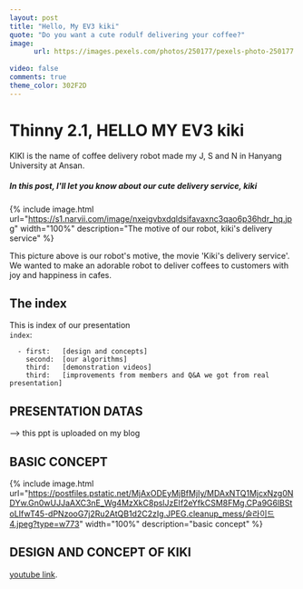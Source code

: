 ```yaml
---
layout: post
title: "Hello, My EV3 kiki"
quote: "Do you want a cute rodulf delivering your coffee?"
image:
      url: https://images.pexels.com/photos/250177/pexels-photo-250177.jpeg?auto=compress&cs=tinysrgb&dpr=1&w=500
      
video: false
comments: true
theme_color: 302F2D
---
```


# Thinny 2.1, HELLO MY EV3 kiki

KIKI is the name of coffee delivery robot made my J, S and N in Hanyang University at Ansan. 
##### In this post, I'll let you know about our cute delivery service, kiki

{% include image.html url="https://s1.narvii.com/image/nxeigvbxdqldsifavaxnc3qao6p36hdr_hq.jpg" width="100%" description="The motive of our robot, kiki's delivery service" %}

This picture above is our robot's motive, the movie 'Kiki's delivery service'. We wanted to make an adorable robot to deliver coffees to customers with joy and happiness in cafes.

## The index 

This is index of our presentation 
<br>
`index`:

~~~
  - first:   [design and concepts]
    second:  [our algorithms]
    third:   [demonstration videos]
    third:   [improvements from members and Q&A we got from real presentation]
~~~
## PRESENTATION DATAS
--> this ppt is uploaded on my blog
## BASIC CONCEPT 
{% include image.html url="https://postfiles.pstatic.net/MjAxODEyMjBfMjIy/MDAxNTQ1MjcxNzg0NDYw.Gn0wUJJaAXC3nE_Wg4MzXkC8pslJzEIf2eYfkCSM8FMg.CPa9G6lBStoLIfwT45-dPNzooG7j2Ru2AtQB1d2C2zIg.JPEG.cleanup_mess/슬라이드4.jpeg?type=w773" width="100%" description="basic concept" %}


## DESIGN AND CONCEPT OF KIKI


[youtube link](https://www.youtube.com/channel/UCx8gNLe9X591gEYzW32QSjg?view_as=subscriber).
